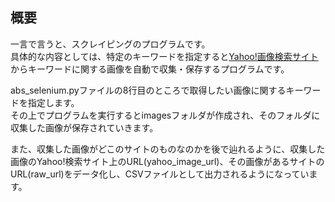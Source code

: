 ## 概要
一言で言うと、スクレイピングのプログラムです。  
具体的な内容としては、特定のキーワードを指定すると[Yahoo!画像検索サイト](https://search.yahoo.co.jp/image)からキーワードに関する画像を自動で収集・保存するプログラムです。  
  
abs_selenium.pyファイルの8行目のところで取得したい画像に関するキーワードを指定します。  
その上でプログラムを実行するとimagesフォルダが作成され、そのフォルダに収集した画像が保存されていきます。  

また、収集した画像がどこのサイトのものなのかを後で辿れるように、収集した画像のYahoo!検索サイト上のURL(yahoo_image_url)、その画像があるサイトのURL(raw_url)をデータ化し、CSVファイルとして出力されるようになっています。